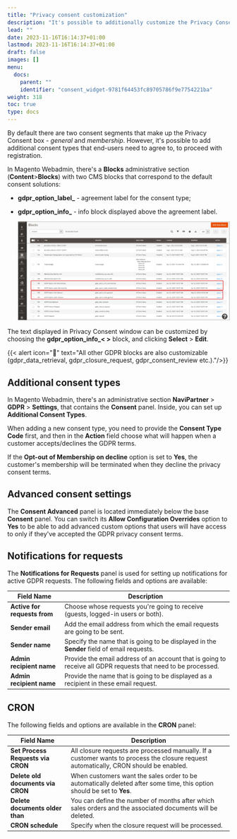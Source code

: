 ```yaml
---
title: "Privacy consent customization"
description: "It's possible to additionally customize the Privacy Consent pop-up window via certain options in Magento Webadmin."
lead: ""
date: 2023-11-16T16:14:37+01:00
lastmod: 2023-11-16T16:14:37+01:00
draft: false
images: []
menu:
  docs:
    parent: ""
    identifier: "consent_widget-9781f64453fc89705786f9e7754221ba"
weight: 318
toc: true
type: docs
---
```


By default there are two consent segments that make up the Privacy Consent box - *general* and *membership*. However, it's possible to add additional consent types that end-users need to agree to, to proceed with registration.

In Magento Webadmin, there's a **Blocks** administrative section (**Content**>**Blocks**) with two CMS blocks that correspond to the default consent solutions:

- **gdpr_option_label_<lowercased-type>** - agreement label for the consent type;
- **gdpr_option_info_<lowercased-type>** - info block displayed above the agreement label.  

   ![magento_blocks](Images/magento_blocks.PNG)

The text displayed in Privacy Consent window can be customized by choosing the **gdpr_option_info_< >** block, and clicking **Select** > **Edit**.

   {{< alert icon="📝" text="All other GDPR blocks are also customizable (gdpr_data_retrieval, gdpr_closure_request, gdpr_consent_review etc.)."/>}}

## Additional consent types

In Magento Webadmin, there's an administrative section **NaviPartner** > **GDPR** > **Settings**, that contains the **Consent** panel. Inside, you can set up **Additional Consent Types**. 

When adding a new consent type, you need to provide the **Consent Type Code** first, and then in the **Action** field choose what will happen when a customer accepts/declines the GDPR terms. 

If the **Opt-out of Membership on decline** option is set to **Yes**, the customer's membership will be terminated when they decline the privacy consent terms. 

## Advanced consent settings

The **Consent Advanced** panel is located immediately below the base **Consent** panel. You can switch its **Allow Configuration Overrides** option to **Yes** to be able to add advanced custom options that users will have access to only if they've accepted the GDPR privacy consent terms.

## Notifications for requests

The **Notifications for Requests** panel is used for setting up notifications for active GDPR requests. The following fields and options are available:

| Field Name      | Description |
| ----------- | ----------- |
| **Active for requests from** | Choose whose requests you're going to receive (guests, logged-in users or both). |
| **Sender email** | Add the email address from which the email requests are going to be sent. |
| **Sender name** | Specify the name that is going to be displayed in the **Sender** field of email requests. |
| **Admin recipient name** | Provide the email address of an account that is going to receive all GDPR requests that need to be processed. |
| **Admin recipient name** | Provide the name that is going to be displayed as a recipient in these email request. |

## CRON

The following fields and options are available in the **CRON** panel:

| Field Name      | Description |
| ----------- | ----------- |
| **Set Process Requests via CRON** | All closure requests are processed manually. If a customer wants to process the closure request automatically, CRON should be enabled. |
| **Delete old documents via CRON** | When customers want the sales order to be automatically deleted after some time, this option should be set to **Yes**. |
| **Delete documents older than** | You can define the number of months after which sales orders and the associated documents will be deleted. |
| **CRON schedule** | Specify when the closure request will be processed. | 
